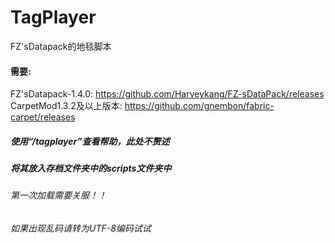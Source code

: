 # TagPlayer
FZ'sDatapack的地毯脚本  
#### 需要:  
FZ'sDatapack-1.4.0: https://github.com/Harveykang/FZ-sDataPack/releases  
CarpetMod1.3.2及以上版本: https://github.com/gnembon/fabric-carpet/releases  
##### 使用“/tagplayer”查看帮助，此处不赘述
##### 将其放入存档文件夹中的scripts文件夹中
###### 第一次加载需要关服！！  
###### 如果出现乱码请转为UTF-8编码试试
